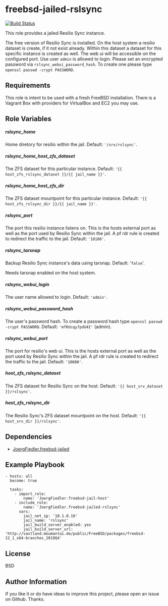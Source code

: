 freebsd-jailed-rslsync
=========

[![Build Status](https://travis-ci.org/JoergFiedler/freebsd-jailed-rslsync.svg?branch=master)](https://travis-ci.org/JoergFiedler/freebsd-jailed-rslsync)

This role provides a jailed Resilio Sync instance.

The free version of Resilio Sync is installed. On the host system a resilio dataset
is create, if it not exist already. Within this dataset a dataset for this 
specific instance is created as well. The web ui will be accessible on the 
configured port. Use user `admin` is allowed to login. Please set an 
encrypted password via `rslsync_webui_password_hash`. To create one please 
type `openssl passwd -crypt PASSWORD`.

Requirements
------------

This role is intent to be used with a fresh FreeBSD installation. There is a 
Vagrant Box with providers for VirtualBox and EC2 you may use.

Role Variables
--------------

##### rslsync_home
Home diretory for resilio within the jail. Default: `'/srv/rslsync'`.

##### rslsync_home_host_zfs_dataset
The ZFS dataset for this particular instance. 
Default: `'{{ host_zfs_rslsync_dataset }}/{{ jail_name }}'`.

##### rslsync_home_host_zfs_dir
The ZFS dataset mountpoint for this particular instance. 
Default: `'{{ host_zfs_rslsync_dir }}/{{ jail_name }}'`.

##### rslsync_port
The port this resilio instance listens on. This is the hosts external port as 
well as the port used by Resilio Sync within the jail. A pf rdr rule is created to 
redirect the traffic to the jail. Default: `'10100'`.

##### rslsync_tarsnap
Backup Resilio Sync instance's data using tarsnap. Default: '`false`'.

Needs tarsnap enabled on the host system.

##### rslsync_webui_login
The user name allowed to login. Default: `'admin'`.

##### rslsync_webui_password_hash
The user's password hash. To create a password hash type `openssl passwd -crypt PASSWORD`. 
Default: `'mfKUcqy7pdU4I'` (admin).

##### rslsync_webui_port
The port for resilio's web ui. This is the hosts external port as well as the 
port used by Resilio Sync within the jail. A pf rdr rule is created to redirect the 
traffic to the jail. Default: `'10080'`.

##### host_zfs_rslsync_dataset
The ZFS dataset for Resilio Sync on the host. 
Default: `'{{ host_srv_dataset }}/rslsync'`.

##### host_zfs_rslsync_dir
The Resilio Sync's ZFS dataset mountpoint on the host. 
Default: `'{{ host_srv_dir }}/rslsync'`.

Dependencies
------------

- [JoergFiedler.freebsd-jailed](https://galaxy.ansible.com/joergfiedler/freebsd-jailed)

Example Playbook
----------------

    - hosts: all
      become: true
    
      tasks:
        - import_role:
            name: 'JoergFiedler.freebsd-jail-host'
        - include_role:
            name: 'JoergFiedler.freebsd-jailed-rslsync'
          vars:
            jail_net_ip: '10.1.0.10'
            jail_name: 'rslsync'
            jail_build_server_enabled: yes
            jail_build_server_url: 'http://vastland.moumantai.de/public/FreeBSD/packages/freebsd-12_1_x64-branches_2019Q4'

License
-------

BSD

Author Information
------------------

If you like it or do have ideas to improve this project, please open an issue on Github. Thanks.
